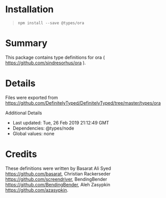 # Installation
> `npm install --save @types/ora`

# Summary
This package contains type definitions for ora ( https://github.com/sindresorhus/ora ).

# Details
Files were exported from https://github.com/DefinitelyTyped/DefinitelyTyped/tree/master/types/ora

Additional Details
 * Last updated: Tue, 26 Feb 2019 21:12:49 GMT
 * Dependencies: @types/node
 * Global values: none

# Credits
These definitions were written by Basarat Ali Syed <https://github.com/basarat>, Christian Rackerseder <https://github.com/screendriver>, BendingBender <https://github.com/BendingBender>, Aleh Zasypkin <https://github.com/azasypkin>.

